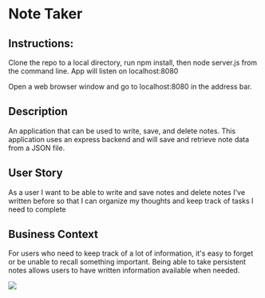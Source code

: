 # Note Taker

## Instructions: 
Clone the repo to a local directory, run npm install, then node server.js from the command line. App will listen on localhost:8080 

Open a web browser window and go to localhost:8080 in the address bar. 

## Description

An application that can be used to write, save, and delete notes. This application uses an express backend and will save and retrieve note data from a JSON file.

## User Story

As a user I want to be able to write and save notes and delete notes I've written before so that I can organize my thoughts and keep track of tasks I need to complete

## Business Context

For users who need to keep track of a lot of information, it's easy to forget or be unable to recall something important. Being able to take persistent notes allows users to have written information available when needed.


![](note-taker-demo.gif)